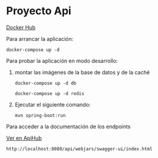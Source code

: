 # Proyecto Api

[Docker Hub](https://hub.docker.com/repository/docker/criselayala98/api/general)

Para arrancar la aplicación:


`docker-compose up -d`


Para probar la aplicación en modo desarrollo:

1. montar las imágenes de la base de datos y de la caché

   `docker-compose up -d db`

   `docker-compose up -d redis`
    
2. Ejecutar el siguiente comando:

   `mvn spring-boot:run`

Para acceder a la documentación de los endpoints

[Ver en ApiHub](https://app.swaggerhub.com/apis/Criselayala/ApiDoc/1.0#/servers)


`http://localhost:8080/api/webjars/swagger-ui/index.html`



    